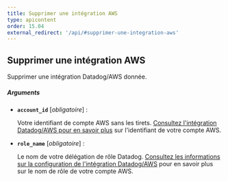 ```yaml
---
title: Supprimer une intégration AWS
type: apicontent
order: 15.04
external_redirect: '/api/#supprimer-une-integration-aws'
---
```

## Supprimer une intégration AWS

Supprimer une intégration Datadog/AWS donnée.

##### Arguments

* **`account_id`** [*obligatoire*] :

    Votre identifiant de compte AWS sans les tirets.
   [Consultez l'intégration Datadog/AWS pour en savoir plus][1] sur l'identifiant de votre compte AWS.

* **`role_name`** [*obligatoire*] :

    Le nom de votre délégation de rôle Datadog.
   [Consultez les informations sur la configuration de l'intégration Datadog/AWS][2] pour en savoir plus sur le nom de rôle de votre compte AWS.

[1]: /fr/integrations/amazon_web_services/#configuration
[2]: /fr/integrations/amazon_web_services/#installation
